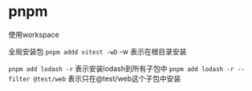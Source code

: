 # pnpm

使用workspace

全局安装包
`pnpm addd vitest -wD`
-w 表示在根目录安装

`pnpm add lodash -r` 表示安装lodash到所有子包中
`pnpm add lodash -r --filter @test/web` 表示只在@test/web这个子包中安装